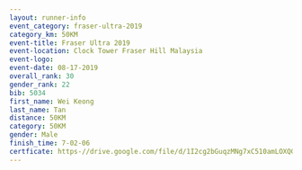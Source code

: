 ```yaml
---
layout: runner-info 
event_category: fraser-ultra-2019 
category_km: 50KM 
event-title: Fraser Ultra 2019 
event-location: Clock Tower Fraser Hill Malaysia 
event-logo: 
event-date: 08-17-2019 
overall_rank: 30
gender_rank: 22
bib: 5034
first_name: Wei Keong
last_name: Tan
distance: 50KM
category: 50KM
gender: Male
finish_time: 7-02-06
certficate: https-//drive.google.com/file/d/1I2cg2bGuqzMNg7xC510amLOXQG1DJm6P/view?usp=sharing
---
```

